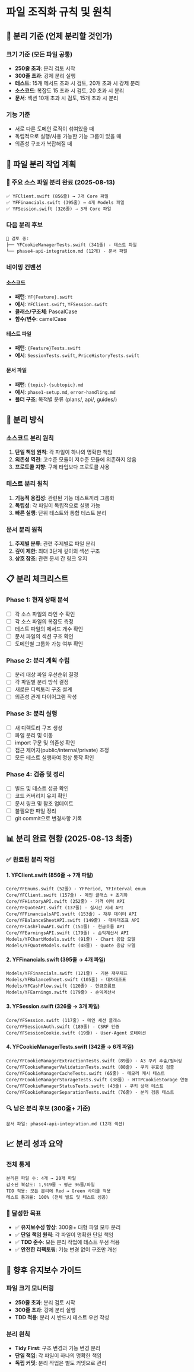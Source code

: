 # 파일 조직화 규칙 및 원칙

## 🎯 분리 기준 (언제 분리할 것인가)

### 크기 기준 (모든 파일 공통)
- **250줄 초과**: 분리 검토 시작
- **300줄 초과**: 강제 분리 실행
- **테스트**: 15개 메서드 초과 시 검토, 20개 초과 시 강제 분리
- **소스코드**: 복잡도 15 초과 시 검토, 20 초과 시 분리
- **문서**: 섹션 10개 초과 시 검토, 15개 초과 시 분리

### 기능 기준
- 서로 다른 도메인 로직이 섞여있을 때
- 독립적으로 실행/사용 가능한 기능 그룹이 있을 때
- 의존성 구조가 복잡해질 때

## 📁 파일 분리 작업 계획

### 🎉 주요 소스 파일 분리 완료 (2025-08-13)
```
✅ YFClient.swift (856줄) → 7개 Core 파일
✅ YFFinancials.swift (395줄) → 4개 Models 파일  
✅ YFSession.swift (326줄) → 3개 Core 파일
```

### 다음 분리 후보
```
🔶 검토 중:
├── YFCookieManagerTests.swift (341줄) - 테스트 파일
└── phase4-api-integration.md (12개) - 문서 파일
```

### 네이밍 컨벤션

#### 소스코드
- **패턴**: `YF{Feature}.swift`
- **예시**: `YFClient.swift`, `YFSession.swift`
- **클래스/구조체**: PascalCase
- **함수/변수**: camelCase

#### 테스트 파일
- **패턴**: `{Feature}Tests.swift` 
- **예시**: `SessionTests.swift`, `PriceHistoryTests.swift`

#### 문서 파일
- **패턴**: `{topic}-{subtopic}.md`
- **예시**: `phase1-setup.md`, `error-handling.md`
- **폴더 구조**: 목적별 분류 (plans/, api/, guides/)

## 🔄 분리 방식

### 소스코드 분리 원칙
1. **단일 책임 원칙**: 각 파일이 하나의 명확한 책임
2. **의존성 역전**: 고수준 모듈이 저수준 모듈에 의존하지 않음
3. **프로토콜 지향**: 구체 타입보다 프로토콜 사용

### 테스트 분리 원칙
1. **기능적 응집성**: 관련된 기능 테스트끼리 그룹화
2. **독립성**: 각 파일이 독립적으로 실행 가능
3. **빠른 실행**: 단위 테스트와 통합 테스트 분리

### 문서 분리 원칙
1. **주제별 분류**: 관련 주제별로 파일 분리
2. **깊이 제한**: 최대 3단계 깊이의 섹션 구조
3. **상호 참조**: 관련 문서 간 링크 유지

## 📋 분리 체크리스트

### Phase 1: 현재 상태 분석
- [ ] 각 소스 파일의 라인 수 확인
- [ ] 각 소스 파일의 복잡도 측정
- [ ] 테스트 파일의 메서드 개수 확인
- [ ] 문서 파일의 섹션 구조 확인
- [ ] 도메인별 그룹화 가능 여부 확인

### Phase 2: 분리 계획 수립
- [ ] 분리 대상 파일 우선순위 결정
- [ ] 각 파일별 분리 방식 결정
- [ ] 새로운 디렉토리 구조 설계
- [ ] 의존성 관계 다이어그램 작성

### Phase 3: 분리 실행
- [ ] 새 디렉토리 구조 생성
- [ ] 파일 분리 및 이동
- [ ] import 구문 및 의존성 확인
- [ ] 접근 제어자(public/internal/private) 조정
- [ ] 모든 테스트 실행하여 정상 동작 확인

### Phase 4: 검증 및 정리
- [ ] 빌드 및 테스트 성공 확인
- [ ] 코드 커버리지 유지 확인
- [ ] 문서 링크 및 참조 업데이트
- [ ] 불필요한 파일 정리
- [ ] git commit으로 변경사항 기록

## 📊 분리 완료 현황 (2025-08-13 최종)

### ✅ 완료된 분리 작업

#### 1. YFClient.swift (856줄 → 7개 파일)
```
Core/YFEnums.swift (52줄) - YFPeriod, YFInterval enum
Core/YFClient.swift (157줄) - 메인 클래스 + 초기화  
Core/YFHistoryAPI.swift (252줄) - 가격 이력 API
Core/YFQuoteAPI.swift (137줄) - 실시간 시세 API
Core/YFFinancialsAPI.swift (153줄) - 재무 데이터 API
Core/YFBalanceSheetAPI.swift (149줄) - 대차대조표 API
Core/YFCashFlowAPI.swift (151줄) - 현금흐름 API
Core/YFEarningsAPI.swift (179줄) - 손익계산서 API
Models/YFChartModels.swift (91줄) - Chart 응답 모델
Models/YFQuoteModels.swift (48줄) - Quote 응답 모델
```

#### 2. YFFinancials.swift (395줄 → 4개 파일)
```
Models/YFFinancials.swift (121줄) - 기본 재무제표
Models/YFBalanceSheet.swift (105줄) - 대차대조표
Models/YFCashFlow.swift (120줄) - 현금흐름표  
Models/YFEarnings.swift (179줄) - 손익계산서
```

#### 3. YFSession.swift (326줄 → 3개 파일)
```
Core/YFSession.swift (117줄) - 메인 세션 클래스
Core/YFSessionAuth.swift (189줄) - CSRF 인증
Core/YFSessionCookie.swift (19줄) - User-Agent 로테이션
```

#### 4. YFCookieManagerTests.swift (342줄 → 6개 파일)
```
Core/YFCookieManagerExtractionTests.swift (89줄) - A3 쿠키 추출/필터링
Core/YFCookieManagerValidationTests.swift (88줄) - 쿠키 유효성 검증  
Core/YFCookieManagerCacheTests.swift (65줄) - 메모리 캐시 테스트
Core/YFCookieManagerStorageTests.swift (38줄) - HTTPCookieStorage 연동
Core/YFCookieManagerStatusTests.swift (43줄) - 쿠키 상태 테스트
Core/YFCookieManagerSeparationTests.swift (76줄) - 분리 검증 테스트
```

### 🔍 남은 분리 후보 (300줄+ 기준)  
```
문서 파일: phase4-api-integration.md (12개 섹션)
```

## 📈 분리 성과 요약

### 전체 통계
```
분리된 파일 수: 4개 → 20개 파일
감소된 복잡도: 1,919줄 → 평균 96줄/파일  
TDD 적용: 모든 분리에 Red → Green 사이클 적용
테스트 통과율: 100% (전체 빌드 및 테스트 성공)
```

### 🎯 달성한 목표
- ✅ **유지보수성 향상**: 300줄+ 대형 파일 모두 분리
- ✅ **단일 책임 원칙**: 각 파일이 명확한 단일 책임
- ✅ **TDD 준수**: 모든 분리 작업에 테스트 우선 적용
- ✅ **안전한 리팩토링**: 기능 변경 없이 구조만 개선

## 📝 향후 유지보수 가이드

### 파일 크기 모니터링
- **250줄 초과**: 분리 검토 시작  
- **300줄 초과**: 강제 분리 실행
- **TDD 적용**: 분리 시 반드시 테스트 우선 작성

### 분리 원칙
- **Tidy First**: 구조 변경과 기능 변경 분리
- **단일 책임**: 각 파일이 하나의 명확한 책임
- **독립 커밋**: 분리 작업은 별도 커밋으로 관리